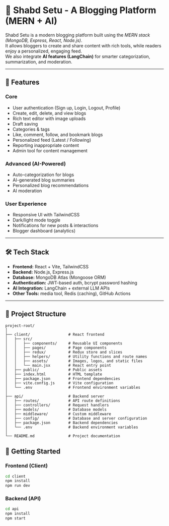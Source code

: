 # 📝 Shabd Setu - A Blogging Platform (MERN + AI)

Shabd Setu is a modern blogging platform built using the *MERN stack (MongoDB, Express, React, Node.js)*.  
It allows bloggers to create and share content with rich tools, while readers enjoy a personalized, engaging feed.  
We also integrate **AI features (LangChain)** for smarter categorization, summarization, and moderation.

---

## 🚀 Features

### Core
- User authentication (Sign up, Login, Logout, Profile)
- Create, edit, delete, and view blogs
- Rich text editor with image uploads
- Draft saving 
- Categories & tags
- Like, comment, follow, and bookmark blogs
- Personalized feed (Latest / Following)
- Reporting inappropriate content
- Admin tool for content management

### Advanced (AI-Powered)
- Auto-categorization for blogs
- AI-generated blog summaries
- Personalized blog recommendations
- AI moderation

### User Experience
- Responsive UI with TailwindCSS
- Dark/light mode toggle
- Notifications for new posts & interactions
- Blogger dashboard (analytics)

---

## 🛠️ Tech Stack

- **Frontend:** React + Vite, TailwindCSS
- **Backend:** Node.js, Express.js
- **Database:** MongoDB Atlas (Mongoose ORM)
- **Authentication:** JWT-based auth, bcrypt password hashing
- **AI Integration:** LangChain + external LLM APIs
- **Other Tools:**  media tool, Redis (caching), GitHub Actions 

---

## 📂 Project Structure

```
project-root/
│
├── client/                 # React frontend
│   ├── src/
│   │   ├── components/     # Reusable UI components
│   │   ├── pages/          # Page components
│   │   ├── redux/          # Redux store and slices
│   │   ├── helpers/        # Utility functions and route names
│   │   ├── assets/         # Images, logos, and static files
│   │   └── main.jsx        # React entry point
│   ├── public/             # Public assets
│   ├── index.html          # HTML template
│   ├── package.json        # Frontend dependencies
│   ├── vite.config.js      # Vite configuration
│   └── .env                # Frontend environment variables
│
├── api/                    # Backend server
│   ├── routes/             # API route definitions
│   ├── controllers/        # Request handlers
│   ├── models/             # Database models
│   ├── middleware/         # Custom middleware
│   ├── config/             # Database and server configuration
│   ├── package.json        # Backend dependencies
│   └── .env                # Backend environment variables
│
└── README.md               # Project documentation
```

## 🚀 Getting Started

### Frontend (Client)
```bash
cd client
npm install
npm run dev
```

### Backend (API)
```bash
cd api
npm install
npm start
```
